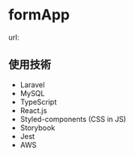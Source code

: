 # formApp
url:

## 使用技術
- Laravel
- MySQL
- TypeScript
- React.js
- Styled-components (CSS in JS)
- Storybook
- Jest
- AWS
